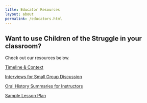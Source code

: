 ```yaml
---
title: Educator Resources
layout: about
permalink: /educators.html
---
```


## Want to use Children of the Struggle in your classroom?

Check out our resources below.

[Timeline & Context](https://arcg.is/1nDzir0)

[Interviews for Small Group Discussion](https://docs.google.com/document/d/1-YRUpo-eOdFb-w5ZSj50V4TDlE3ttChfCzOqawe20Xc/edit?usp=sharing)

[Oral History Summaries for Instructors](https://docs.google.com/document/d/13a5hCwdp38OMG0q_B_rNKELvLSi8-0FRPeJeBbv1xVc/edit?usp=drive_link)

[Sample Lesson Plan](https://docs.google.com/document/d/13hdqUaJw1x8NFCUfeTZJLNmSI6TYYMDDXgEIINy20fw/edit?usp=sharing)
